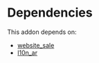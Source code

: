 # Dependencies

This addon depends on:

- [website_sale](https://github.com/bringout/oca-ocb-sale/tree/cfc4dbeb59ab3594bd1aa8f3bb16a1ee00557b4d/odoo-bringout-oca-ocb-website_sale)
- [l10n_ar](https://github.com/bringout/oca-ocb-l10n_americas/tree/c35975b6f4267299989c71981139c339d16c1efd/odoo-bringout-oca-ocb-l10n_ar)
